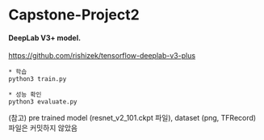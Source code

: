# Capstone-Project2


#### DeepLab V3+ model.
https://github.com/rishizek/tensorflow-deeplab-v3-plus

```
* 학습
python3 train.py

* 성능 확인
python3 evaluate.py
```
(참고) pre trained model (resnet_v2_101.ckpt 파일), dataset (png, TFRecord) 파일은 커밋하지 않았음
